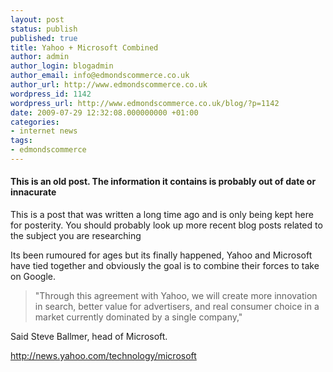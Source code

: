 ```yaml
---
layout: post
status: publish
published: true
title: Yahoo + Microsoft Combined
author: admin
author_login: blogadmin
author_email: info@edmondscommerce.co.uk
author_url: http://www.edmondscommerce.co.uk
wordpress_id: 1142
wordpress_url: http://www.edmondscommerce.co.uk/blog/?p=1142
date: 2009-07-29 12:32:08.000000000 +01:00
categories:
- internet news
tags:
- edmondscommerce
---
```

<div class="oldpost"><h4>This is an old post. The information it contains is probably out of date or innacurate</h4>
<p>
This is a post that was written a long time ago and is only being kept here for posterity.
You should probably look up more recent blog posts related to the subject you are researching
</p>
</div>
Its been rumoured for ages but its finally happened, Yahoo and Microsoft have tied together and obviously the goal is to combine their forces to take on Google.


<blockquote>"Through this agreement with Yahoo, we will create more innovation in search, better value for advertisers, and real consumer choice in a market currently dominated by a single company,"</blockquote>

Said Steve Ballmer, head of Microsoft.

<a href="http://news.yahoo.com/technology/microsoft">http://news.yahoo.com/technology/microsoft</a>

